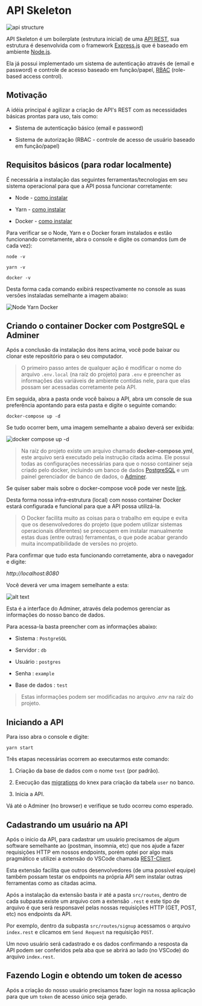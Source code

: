 # API Skeleton

![api structure](https://i.imgur.com/Mcbej5F.png)

API Skeleton é um boilerplate (estrutura inicial) de uma [API REST](https://www.redhat.com/pt-br/topics/api/what-is-a-rest-api), sua estrutura é desenvolvida com o framework [Express.js](https://expressjs.com/pt-br/starter/generator.html) que é baseado em ambiente [Node.js](https://bit.ly/37gHEaf).

Ela já possui implementado um sistema de autenticação através de (email e password) e controle de acesso baseado em função/papel, [RBAC](https://bit.ly/34B4dWl) (role-based access control).

## Motivação

A idéia principal é agilizar a criação de API's REST com as necessidades básicas prontas para uso, tais como:

- Sistema de autenticação básico (email e password)

* Sistema de autorização (RBAC - controle de acesso de usuário baseado em função/papel)

## Requisitos básicos (para rodar localmente)

É necessária a instalação das seguintes ferramentas/tecnologias em seu sistema operacional para que a API possa funcionar corretamente:

- Node - <a target="_blank" href="https://nodejs.org/en/download">como instalar</a>

* Yarn - <a target="_blank" href="https://community.chocolatey.org/packages/yarn">como instalar</a>

- Docker - <a target="_blank" href="https://docs.docker.com/desktop/windows/install">como instalar</a>

Para verificar se o Node, Yarn e o Docker foram instalados e estão funcionando corretamente, abra o console e digite os comandos (um de cada vez):

`node -v`

`yarn -v`

`docker -v`

Desta forma cada comando exibirá respectivamente no console as suas versões instaladas semelhante a imagem abaixo:

![Node Yarn Docker](https://i.imgur.com/rYt0Rjo.png)

## Criando o container Docker com PostgreSQL e Adminer

Após a conclusão da instalação dos itens acima, você pode baixar ou clonar este repositório para o seu computador.

> O primeiro passo antes de qualquer ação é modificar o nome do arquivo `.env.local` (na raíz do projeto) para `.env` e preencher as informações das variáveis de ambiente contidas nele, para que elas possam ser acessadas corretamente pela API.

Em seguida, abra a pasta onde você baixou a API, abra um console de sua preferência apontando para esta pasta e digite o seguinte comando:

`docker-compose up -d`

Se tudo ocorrer bem, uma imagem semelhante a abaixo deverá ser exibida:

![docker compose up -d](https://i.imgur.com/0Owk8uA.png)

> Na raíz do projeto existe um arquivo chamado **docker-compose.yml**, este arquivo será executado pela instrução citada acima. Ele possui todas as configurações necessárias para que o nosso container seja criado pelo docker, incluindo um banco de dados [PostgreSQL](https://hub.docker.com/_/postgres) e um painel gerenciador de banco de dados, o [Adminer](https://hub.docker.com/_/adminer).

Se quiser saber mais sobre o docker-compose você pode ver neste [link](https://docs.docker.com/compose).

Desta forma nossa infra-estrutura (local) com nosso container Docker estará configurada e funcional para que a API possa utilizá-la.

> O Docker facilita muito as coisas para o trabalho em equipe e evita que os desenvolvedores do projeto (que podem utilizar sistemas operacionais diferentes) se preocupem em instalar manualmente estas duas (entre outras) ferramentas, o que pode acabar gerando muita incompatibilidade de versões no projeto.

Para confirmar que tudo esta funcionando corretamente, abra o navegador e digite:

_http://localhost:8080_

Você deverá ver uma imagem semelhante a esta:

![alt text](https://i.imgur.com/eA9sl28.png?1)

Esta é a interface do Adminer, através dela podemos gerenciar as informações do nosso banco de dados.

Para acessa-la basta preencher com as informações abaixo:

- Sistema : `PostgreSQL`

- Servidor : `db`

- Usuário : `postgres`

- Senha : `example`

* Base de dados : `test`

> Estas informações podem ser modificadas no arquivo _.env_ na raíz do projeto.

## Iniciando a API

Para isso abra o console e digite:

`yarn start`

Três etapas necessárias ocorrem ao executarmos este comando:

1. Criação da base de dados com o nome `test` (por padrão).

2. Execução das [migrations](https://knexjs.org/#Migrations) do knex para criação da tabela `user` no banco.

3. Inicia a API.

Vá até o Adminer (no browser) e verifique se tudo ocorreu como esperado.

## Cadastrando um usuário na API

Após o inicio da API, para cadastrar um usuário precisamos de algum software semelhante ao (postman, insomnia, etc) que nos ajude a fazer requisições HTTP em nossos endpoints, porém optei por algo mais pragmático e utilizei a extensão do VSCode chamada <a target="_blank" href="https://bit.ly/37j56DL">REST-Client</a>.

Esta extensão facilita que outros desenvolvedores (de uma possível equipe) também possam testar os endpoints na própria API sem instalar outras ferramentas como as citadas acima.

Após a instalação da extensão basta ir até a pasta `src/routes`, dentro de cada subpasta existe um arquivo com a extensão `.rest` e este tipo de arquivo é que será responsavel pelas nossas requisições HTTP (GET, POST, etc) nos endpoints da API.

Por exemplo, dentro da subpasta `src/routes/signup` acessamos o arquivo `index.rest` e clicamos em `Send Request` na requisição `POST`.

Um novo usuário será cadastrado e os dados confirmando a resposta da API podem ser conferidos pela aba que se abrirá ao lado (no VSCode) do arquivo `index.rest`.

## Fazendo Login e obtendo um token de acesso

Após a criação do nosso usuário precisamos fazer login na nossa aplicação para que um `token` de acesso único seja gerado.
